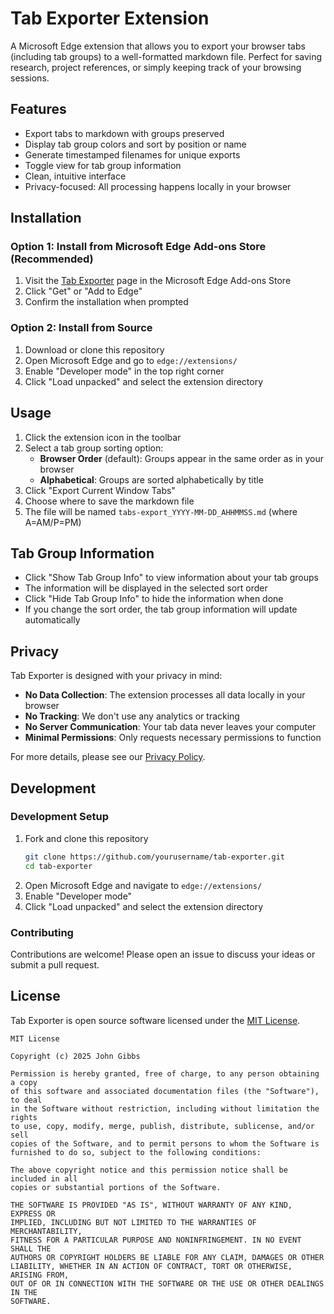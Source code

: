 # Tab Exporter Extension

A Microsoft Edge extension that allows you to export your browser tabs (including tab groups) to a well-formatted markdown file. Perfect for saving research, project references, or simply keeping track of your browsing sessions.

## Features

- Export tabs to markdown with groups preserved
- Display tab group colors and sort by position or name
- Generate timestamped filenames for unique exports
- Toggle view for tab group information
- Clean, intuitive interface
- Privacy-focused: All processing happens locally in your browser

## Installation

### Option 1: Install from Microsoft Edge Add-ons Store (Recommended)

1. Visit the [Tab Exporter](https://microsoftedge.microsoft.com/addons/detail/PLACEHOLDER-EXTENSION-ID) page in the Microsoft Edge Add-ons Store
2. Click "Get" or "Add to Edge"
3. Confirm the installation when prompted

### Option 2: Install from Source

1. Download or clone this repository
2. Open Microsoft Edge and go to `edge://extensions/`
3. Enable "Developer mode" in the top right corner
4. Click "Load unpacked" and select the extension directory

## Usage

1. Click the extension icon in the toolbar
2. Select a tab group sorting option:
   - **Browser Order** (default): Groups appear in the same order as in your browser
   - **Alphabetical**: Groups are sorted alphabetically by title
3. Click "Export Current Window Tabs"
4. Choose where to save the markdown file
5. The file will be named `tabs-export_YYYY-MM-DD_AHHMMSS.md` (where A=AM/P=PM)

## Tab Group Information

- Click "Show Tab Group Info" to view information about your tab groups
- The information will be displayed in the selected sort order
- Click "Hide Tab Group Info" to hide the information when done
- If you change the sort order, the tab group information will update automatically

## Privacy

Tab Exporter is designed with your privacy in mind:

- **No Data Collection**: The extension processes all data locally in your browser
- **No Tracking**: We don't use any analytics or tracking
- **No Server Communication**: Your tab data never leaves your computer
- **Minimal Permissions**: Only requests necessary permissions to function

For more details, please see our [Privacy Policy](./docs/PRIVACY.md).

## Development

### Development Setup

1. Fork and clone this repository
   ```bash
   git clone https://github.com/yourusername/tab-exporter.git
   cd tab-exporter
   ```
2. Open Microsoft Edge and navigate to `edge://extensions/`
3. Enable "Developer mode"
4. Click "Load unpacked" and select the extension directory

### Contributing

Contributions are welcome! Please open an issue to discuss your ideas or submit a pull request.

## License

Tab Exporter is open source software licensed under the [MIT License](LICENSE).

```
MIT License

Copyright (c) 2025 John Gibbs

Permission is hereby granted, free of charge, to any person obtaining a copy
of this software and associated documentation files (the "Software"), to deal
in the Software without restriction, including without limitation the rights
to use, copy, modify, merge, publish, distribute, sublicense, and/or sell
copies of the Software, and to permit persons to whom the Software is
furnished to do so, subject to the following conditions:

The above copyright notice and this permission notice shall be included in all
copies or substantial portions of the Software.

THE SOFTWARE IS PROVIDED "AS IS", WITHOUT WARRANTY OF ANY KIND, EXPRESS OR
IMPLIED, INCLUDING BUT NOT LIMITED TO THE WARRANTIES OF MERCHANTABILITY,
FITNESS FOR A PARTICULAR PURPOSE AND NONINFRINGEMENT. IN NO EVENT SHALL THE
AUTHORS OR COPYRIGHT HOLDERS BE LIABLE FOR ANY CLAIM, DAMAGES OR OTHER
LIABILITY, WHETHER IN AN ACTION OF CONTRACT, TORT OR OTHERWISE, ARISING FROM,
OUT OF OR IN CONNECTION WITH THE SOFTWARE OR THE USE OR OTHER DEALINGS IN THE
SOFTWARE.
```
